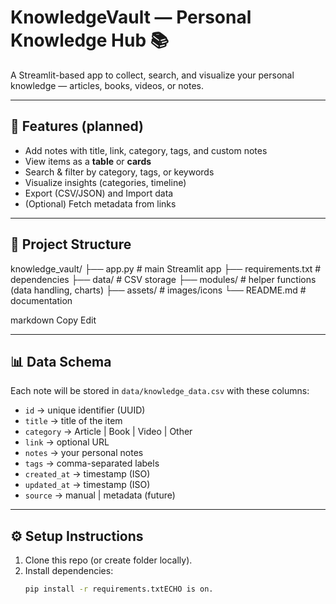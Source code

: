 # KnowledgeVault — Personal Knowledge Hub 📚

A Streamlit-based app to collect, search, and visualize your personal knowledge —
articles, books, videos, or notes.

---

## 🚀 Features (planned)
- Add notes with title, link, category, tags, and custom notes
- View items as a **table** or **cards**
- Search & filter by category, tags, or keywords
- Visualize insights (categories, timeline)
- Export (CSV/JSON) and Import data
- (Optional) Fetch metadata from links

---

## 📂 Project Structure

knowledge_vault/
├── app.py # main Streamlit app
├── requirements.txt # dependencies
├── data/ # CSV storage
├── modules/ # helper functions (data handling, charts)
├── assets/ # images/icons
└── README.md # documentation

markdown
Copy
Edit

---

## 📊 Data Schema

Each note will be stored in `data/knowledge_data.csv` with these columns:

- `id` → unique identifier (UUID)
- `title` → title of the item
- `category` → Article | Book | Video | Other
- `link` → optional URL
- `notes` → your personal notes
- `tags` → comma-separated labels
- `created_at` → timestamp (ISO)
- `updated_at` → timestamp (ISO)
- `source` → manual | metadata (future)

---

## ⚙️ Setup Instructions

1. Clone this repo (or create folder locally).
2. Install dependencies:
   ```bash
   pip install -r requirements.txtECHO is on.
